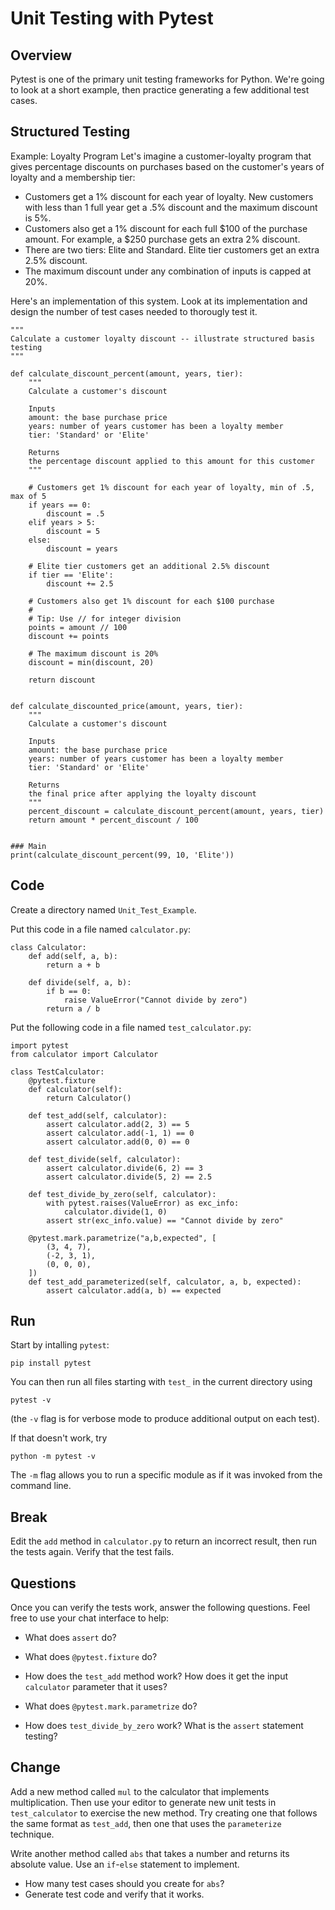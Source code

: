 # Unit Testing with Pytest

## Overview

Pytest is one of the primary unit testing frameworks for Python. We're going to look at a short example, then practice generating a few additional test cases.

## Structured Testing


Example: Loyalty Program
Let's imagine a customer-loyalty program that gives percentage discounts on purchases based on the customer's years of loyalty and a membership tier:

- Customers get a 1% discount for each year of loyalty. New customers with less than 1 full year get a .5% discount and the maximum discount is 5%.
- Customers also get a 1% discount for each full $100 of the purchase amount. For example, a $250 purchase gets an extra 2% discount.
- There are two tiers: Elite and Standard. Elite tier customers get an extra 2.5% discount.
- The maximum discount under any combination of inputs is capped at 20%.

Here's an implementation of this system. Look at its implementation and design the number of test cases needed to thorougly test it.

```
"""
Calculate a customer loyalty discount -- illustrate structured basis testing
"""

def calculate_discount_percent(amount, years, tier):
    """
    Calculate a customer's discount

    Inputs
    amount: the base purchase price
    years: number of years customer has been a loyalty member
    tier: 'Standard' or 'Elite' 

    Returns
    the percentage discount applied to this amount for this customer
    """

    # Customers get 1% discount for each year of loyalty, min of .5, max of 5
    if years == 0:
        discount = .5
    elif years > 5:
        discount = 5
    else:
        discount = years

    # Elite tier customers get an additional 2.5% discount
    if tier == 'Elite':
        discount += 2.5

    # Customers also get 1% discount for each $100 purchase
    #
    # Tip: Use // for integer division
    points = amount // 100
    discount += points

    # The maximum discount is 20%
    discount = min(discount, 20)

    return discount


def calculate_discounted_price(amount, years, tier):
    """
    Calculate a customer's discount

    Inputs
    amount: the base purchase price
    years: number of years customer has been a loyalty member
    tier: 'Standard' or 'Elite' 

    Returns
    the final price after applying the loyalty discount
    """
    percent_discount = calculate_discount_percent(amount, years, tier)
    return amount * percent_discount / 100


### Main
print(calculate_discount_percent(99, 10, 'Elite'))
```

## Code

Create a directory named `Unit_Test_Example`.

Put this code in a file named `calculator.py`:
```
class Calculator:
    def add(self, a, b):
        return a + b
    
    def divide(self, a, b):
        if b == 0:
            raise ValueError("Cannot divide by zero")
        return a / b
```

Put the following code in a file named `test_calculator.py`:
```
import pytest
from calculator import Calculator

class TestCalculator:
    @pytest.fixture
    def calculator(self):
        return Calculator()
    
    def test_add(self, calculator):
        assert calculator.add(2, 3) == 5
        assert calculator.add(-1, 1) == 0
        assert calculator.add(0, 0) == 0
    
    def test_divide(self, calculator):
        assert calculator.divide(6, 2) == 3
        assert calculator.divide(5, 2) == 2.5
        
    def test_divide_by_zero(self, calculator):
        with pytest.raises(ValueError) as exc_info:
            calculator.divide(1, 0)
        assert str(exc_info.value) == "Cannot divide by zero"
    
    @pytest.mark.parametrize("a,b,expected", [
        (3, 4, 7),
        (-2, 3, 1),
        (0, 0, 0),
    ])
    def test_add_parameterized(self, calculator, a, b, expected):
        assert calculator.add(a, b) == expected
```

## Run

Start by intalling `pytest`:
```
pip install pytest
```

You can then run all files starting with `test_` in the current directory using
```
pytest -v
```
(the `-v` flag is for verbose mode to produce additional output on each test).

If that doesn't work, try
```
python -m pytest -v
```
The `-m` flag allows you to run a specific module as if it was invoked from the command line.

## Break

Edit the `add` method in `calculator.py` to return an incorrect result, then run the tests again. Verify that the test fails.


## Questions

Once you can verify the tests work, answer the following questions. Feel free to use your chat interface to help:

- What does `assert` do?

- What does `@pytest.fixture` do?

- How does the `test_add` method work? How does it get the input `calculator` parameter that it uses?

- What does `@pytest.mark.parametrize` do?

- How does `test_divide_by_zero` work? What is the `assert` statement testing?


## Change

Add a new method called `mul` to the calculator that implements multiplication. Then use your editor to generate new unit tests in `test_calculator` to exercise the new method. Try creating one that follows the same format as `test_add`, then one that uses the `parameterize` technique.

Write another method called `abs` that takes a number and returns its absolute value. Use an `if`-`else` statement to implement.

- How many test cases should you create for `abs`?
- Generate test code and verify that it works.

